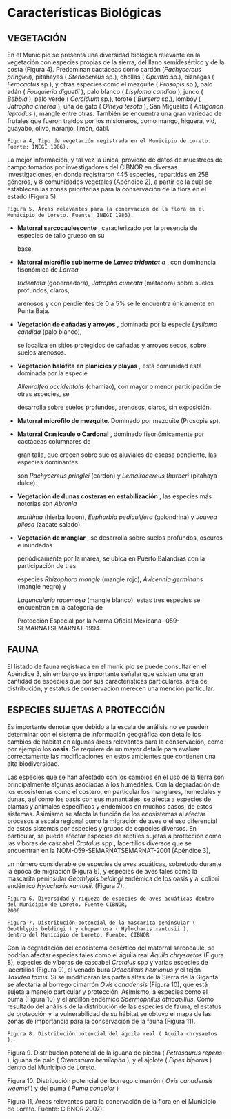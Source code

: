 # Características Biológicas

## VEGETACIÓN

En el Municipio se presenta una diversidad biológica relevante en la vegetación con especies propias de la sierra, del llano semidesértico y de la costa \(Figura 4\). Predominan cactáceas como cardón \(_Pachycereus pringleii_\), pitahayas \( _Stenocereus_ sp.\), chollas \( _Opuntia_ sp.\), biznagas \( _Ferocactus_ sp.\), y otras especies como el mezquite \( _Prosopis_ sp.\), palo adán \( _Fouquieria diguetii_ \), palo blanco \( _Lisyloma candida_ \), junco \( _Bebbia_ \), palo verde \( _Cercidium_ sp.\), torote \( _Bursera_ sp.\), lomboy \( _Jatropha cinerea_ \), uña de gato \( _Olneya tesota_ \), San Miguelito \( _Antigonon leptodus_ \), mangle entre otras. También se encuentra una gran variedad de frutales que fueron traídos por los misioneros, como mango, higuera, vid, guayabo, olivo, naranjo, limón, dátil.

```text
Figura 4, Tipo de vegetación registrada en el Municipio de Loreto. Fuente: INEGI 1986).
```

La mejor información, y tal vez la única, proviene de datos de muestreos de campo tomados por investigadores del CIBNOR en diversas investigaciones, en donde registraron 445 especies, repartidas en 258 géneros, y 8 comunidades vegetales \(Apéndice 2\), a partir de la cual se establecen las zonas prioritarias para la conservación de la flora en el estado \(Figura 5\).

```text
Figura 5, Áreas relevantes para la conervación de la flora en el Municipio de Loreto. Fuente: INEGI 1986).
```

* **Matorral sarcocaulescente** , caracterizado por la presencia de especies de tallo grueso en su

    base.

* **Matorral micrófilo subinerme de** _**Larrea tridentat**_ _a_ , con dominancia fisonómica de _Larrea_

    _tridentata_ \(gobernadora\), _Jatropha cuneata_ \(matacora\) sobre suelos profundos, claros,

    arenosos y con pendientes de 0 a 5% se le encuentra únicamente en Punta Baja.

* **Vegetación de cañadas y arroyos** , dominada por la especie _Lysiloma candida_ \(palo blanco\),

    se localiza en sitios protegidos de cañadas y arroyos secos, sobre suelos arenosos.

* **Vegetación halófita en planicies y playas** , está comunidad está dominada por la especie

    _Allenrolfea occidentalis_ \(chamizo\), con mayor o menor participación de otras especies, se

    desarrolla sobre suelos profundos, arenosos, claros, sin exposición.

* **Matorral micrófilo de mezquite**. Dominado por mezquite \(Prosopis sp\).
* **Matorral Crasicaule o Cardonal** , dominado fisonómicamente por cactáceas columnares de

    gran talla, que crecen sobre suelos aluviales de escasa pendiente, las especies dominantes

    son _Pachycereus pringlei_ \(cardon\) y _Lemairocereus thurberi_ \(pitahaya dulce\).

* **Vegetación de dunas costeras en estabilización** , las especies más notorias son _Abronia_

    _marítima_ \(hierba lopon\), _Euphorbia pediculifera_ \(golondrina\) y _Jouvea pilosa_ \(zacate salado\).

* **Vegetación de manglar** , se desarrolla sobre suelos profundos, oscuros e inundados

    periódicamente por la marea, se ubica en Puerto Balandras con la participación de tres

    especies _Rhizophora mangle_ \(mangle rojo\), _Avicennia germinans_ \(mangle negro\) y

    _Laguncularia racemosa_ \(mangle blanco\), estas tres especies se encuentran en la categoría de

    Protección Especial por la Norma Oficial Mexicana- 059-SEMARNATSEMARNAT-1994.

## FAUNA

El listado de fauna registrada en el municipio se puede consultar en el Apéndice 3, sin embargo es importante señalar que existen una gran cantidad de especies que por sus caracteristicas particulares, área de distribución, y estatus de conservación merecen una mención particular.

## ESPECIES SUJETAS A PROTECCIÓN

Es importante denotar que debido a la escala de análisis no se pueden determinar con el sistema de información geográfica con detalle los cambios de habitat en algunas áreas relevantes para la conservación, como por ejemplo los **oasis**. Se requiere de un mayor detalle para evaluar correctamente las modificaciones en estos ambientes que contienen una alta biodiversidad.

Las especies que se han afectado con los cambios en el uso de la tierra son principalmente algunas asociadas a los humedales. Con la degradación de los ecosistemas como el costero, en particular los manglares, humedales y dunas, así como los oasis con sus manantiales, se afecta a especies de plantas y animales específicos y endémicos en muchos casos, de estos sistemas. Asimismo se afecta la función de los ecosistemas al afectar procesos a escala regional como la migración de aves o el uso diferencial de estos sistemas por especies y grupos de especies diversos. En particular, se puede afectar especies de reptiles sujetas a protección como las víboras de cascabel _Crotalus_ spp., lacertilios diversos que se encuentran en la NOM-059-SEMARNATSEMARNAT-2001 \(Apéndice 3\),

un número considerable de especies de aves acuáticas, sobretodo durante la época de migración \(Figura 6\), y especies de aves tales como la mascarita peninsular _Geothlypis beldingi_ endémica de los oasis y al colibrí endémico _Hylocharis xantusii_. \(Figura 7\).

```text
Figura 6. Diversidad y riqueza de especies de aves acuáticas dentro del Municipio de Loreto. Fuente CIBNOR,
2006
```

```text
Figura 7. Distribución potencial de la mascarita peninsular ( Geothlypis beldingi ) y chuparrosa ( Hylocharis xantusii ),
dentro del Municipio de Loreto. Fuente: CIBNOR
```

Con la degradación del ecosistema desértico del matorral sarcocaule, se podrían afectar especies tales como el águila real _Aquila chrysaetos_ \(Figura 8\), especies de víboras de cascabel _Crotalus_ spp y varias especies de lacertilios \(Figura 9\), el venado bura _Odocoileus hemionus y_ el tejón _Taxidea taxus_. Si se modificaran las partes altas de la Sierra de la Giganta se afectaría al borrego cimarrón _Ovis canadensis_ \(Figura 10\), que está sujeta a manejo particular y protección. Asimismo, a especies como el puma \(Figura 10\) y el ardillón endémico _Spermophilus atricapillus_. Como resultado del análisis de la distribución de las especies de fauna, el estatus de protección y la vulnerabilidad de su hábitat se obtuvo el mapa de las zonas de importancia para la conservación de la fauna \(Figura 11\).

```text
Figura 8. Distribución potencial del águila real ( Aquila chrysaetos ).
```

Figura 9. Distribución potencial de la iguana de piedra \( _Petrosaurus repens_ \), iguana de palo \( _Ctenosaura hemilopha_ \), y el ajolote \( _Bipes biporus_ \) dentro del Municipio de Loreto.

Figura 10. Distribución potencial del borrego cimarrón \( _Ovis canadensis weemsi_ \) y del puma \( _Puma concolor_ \)

Figura 11, Áreas relevantes para la conervación de la flora en el Municipio de Loreto. Fuente: CIBNOR 2007\).

